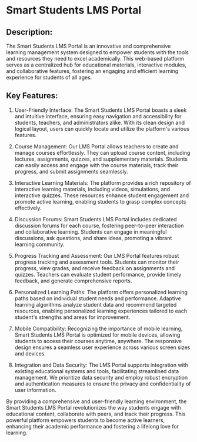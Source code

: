 # Smart Students LMS Portal

## Description:

The Smart Students LMS Portal is an innovative and comprehensive learning management system designed to empower students with the tools and resources they need to excel academically. This web-based platform serves as a centralized hub for educational materials, interactive modules, and collaborative features, fostering an engaging and efficient learning experience for students of all ages.

## Key Features:

1. User-Friendly Interface: The Smart Students LMS Portal boasts a sleek and intuitive interface, ensuring easy navigation and accessibility for students, teachers, and administrators alike. With its clean design and logical layout, users can quickly locate and utilize the platform's various features.

1. Course Management: Our LMS Portal allows teachers to create and manage courses effortlessly. They can upload course content, including lectures, assignments, quizzes, and supplementary materials. Students can easily access and engage with the course materials, track their progress, and submit assignments seamlessly.

1. Interactive Learning Materials: The platform provides a rich repository of interactive learning materials, including videos, simulations, and interactive quizzes. These resources enhance student engagement and promote active learning, enabling students to grasp complex concepts effectively.

1. Discussion Forums: Smart Students LMS Portal includes dedicated discussion forums for each course, fostering peer-to-peer interaction and collaborative learning. Students can engage in meaningful discussions, ask questions, and share ideas, promoting a vibrant learning community.

1. Progress Tracking and Assessment: Our LMS Portal features robust progress tracking and assessment tools. Students can monitor their progress, view grades, and receive feedback on assignments and quizzes. Teachers can evaluate student performance, provide timely feedback, and generate comprehensive reports.

1. Personalized Learning Paths: The platform offers personalized learning paths based on individual student needs and performance. Adaptive learning algorithms analyze student data and recommend targeted resources, enabling personalized learning experiences tailored to each student's strengths and areas for improvement.

1. Mobile Compatibility: Recognizing the importance of mobile learning, Smart Students LMS Portal is optimized for mobile devices, allowing students to access their courses anytime, anywhere. The responsive design ensures a seamless user experience across various screen sizes and devices.

1. Integration and Data Security: The LMS Portal supports integration with existing educational systems and tools, facilitating streamlined data management. We prioritize data security and employ robust encryption and authentication measures to ensure the privacy and confidentiality of user information.

By providing a comprehensive and user-friendly learning environment, the Smart Students LMS Portal revolutionizes the way students engage with educational content, collaborate with peers, and track their progress. This powerful platform empowers students to become active learners, enhancing their academic performance and fostering a lifelong love for learning.